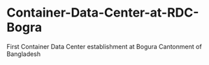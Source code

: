 # Container-Data-Center-at-RDC-Bogra
First Container Data Center establishment at Bogura Cantonment of Bangladesh
